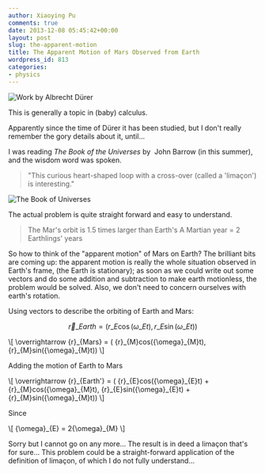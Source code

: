 ```yaml
---
author: Xiaoying Pu
comments: true
date: 2013-12-08 05:45:42+00:00
layout: post
slug: the-apparent-motion
title: The Apparent Motion of Mars Observed from Earth
wordpress_id: 813
categories:
- physics
---
```



![Work by Albrecht Dürer](http://xiaoyingpu.files.wordpress.com/2013/11/duerer_underweysung_der_messung_042.jpg?w=195 "Work by Albrecht Dürer ")

This is generally a topic in (baby) calculus.

Apparently since the time of Dürer it has been studied, but I don't really remember the gory details about it, until...

I was reading _The Book of the Universes_ by  John Barrow (in this summer), and the wisdom word was spoken.


<blockquote>"This curious heart-shaped loop with a cross-over (called a 'limaçon') is interesting."</blockquote>


![The Book of Universes](http://xiaoyingpu.files.wordpress.com/2013/11/11066074.jpg)

The actual problem is quite straight forward and easy to understand.

> The Mar's orbit is 1.5 times larger than Earth's
> A Martian year = 2 Earthlings' years

So how to think of the "apparent motion" of Mars on Earth?
The brilliant bits are coming up: the apparent motion is really the whole situation observed in Earth's frame, (the Earth is stationary); as soon as we could write out some vectors and do some addition and subtraction to make earth motionless, the problem would be solved. Also, we don't need to concern ourselves with earth's rotation.

Using vectors to describe the orbiting of Earth and Mars:

$$\overrightarrow {r}\_{Earth} = ( {r}\_{E} \cos( { \omega}\_{E} t ), {r}\_{E} \sin({\omega}\_{E} t))$$

\\[ \overrightarrow {r}\_{Mars} = ( {r}\_{M}cos({\omega}\_{M}t), {r}\_{M}sin({\omega}\_{M}t)) \\]


Adding the motion of Earth to Mars

\\[ \overrightarrow {r}\_{Earth'} = ( {r}\_{E}cos({\omega}\_{E}t) + {r}\_{M}cos({\omega}\_{M}t), {r}\_{E}sin({\omega}\_{E}t) + {r}\_{M}sin({\omega}\_{M}t)) \\]

Since

\\[ {\omega}\_{E} = 2{\omega}\_{M} \\]

Sorry but I cannot go on any more...
The result is in deed a limaçon that's for sure...
This problem could be a straight-forward application of the definition of limaçon, of which I do not fully understand...


